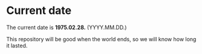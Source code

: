 # Current date

The current date is **1975.02.28.** (YYYY.MM.DD.)

This repository will be good when the world ends, so we will know how long it lasted.